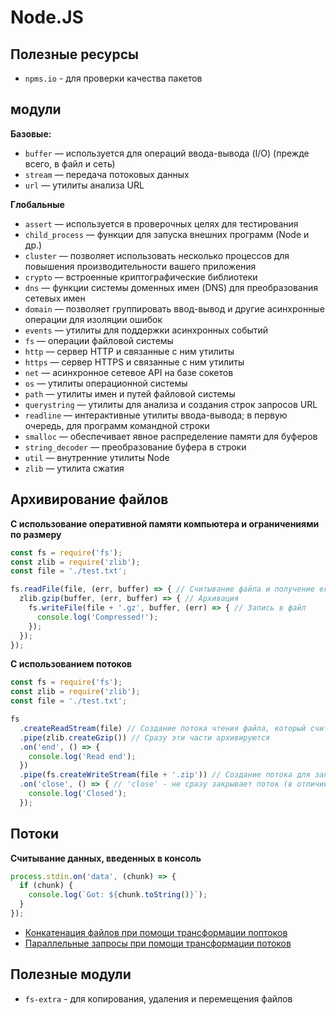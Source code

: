 # Node.JS

## Полезные ресурсы

* `npms.io` - для проверки качества пакетов

## модули

**Базовые:**

* `buffer` — используется для операций ввода-вывода (I/O) (прежде всего, в файл и сеть) 
* `stream` — передача потоковых данных
* `url` — утилиты анализа URL

**Глобальные**

* `assert` — используется в проверочных целях для тестирования
* `child_process` — функции для запуска внешних программ (Node и др.)
* `cluster` — позволяет использовать несколько процессов для повышения производительности вашего приложения
* `crypto` — встроенные криптографические библиотеки
* `dns` — функции системы доменных имен (DNS) для преобразования сетевых имен
* `domain` — позволяет группировать ввод-вывод и другие асинхронные операции для изоляции ошибок
* `events` — утилиты для поддержки асинхронных событий
* `fs` — операции файловой системы
* `http` — сервер НТТР и связанные с ним утилиты
* `https` — сервер НТТРS и связанные с ним утилиты
* `net` — асинхронное сетевое API на базе сокетов
* `os` — утилиты операционной системы
* `path` — утилиты имен и путей файловой системы
* `querystring` — утилиты для анализа и создания строк запросов URL
* `readline` — интерактивные утилиты ввода-вывода; в первую очередь, для программ командной строки
* `smalloc` — обеспечивает явное распределение памяти для буферов
* `string_decoder` — преобразование буфера в строки
* `util` — внутренние утилиты Node
* `zlib` — утилита сжатия

## Архивирование файлов

**С использование оперативной памяти компьютера и ограничениями по размеру**

```javascript
const fs = require('fs');
const zlib = require('zlib');
const file = './test.txt';

fs.readFile(file, (err, buffer) => { // Считывание файла и получение его содержимого в буфер
  zlib.gzip(buffer, (err, buffer) => { // Архивация
    fs.writeFile(file + '.gz', buffer, (err) => { // Запись в файл
      console.log('Compressed!');
    });
  });
});
```

**C использованием потоков**

```javascript
const fs = require('fs');
const zlib = require('zlib');
const file = './test.txt';

fs
  .createReadStream(file) // Создание потока чтения файла, который считывается частями
  .pipe(zlib.createGzip()) // Сразу эти части архивируются
  .on('end', () => {
    console.log('Read end');
  })
  .pipe(fs.createWriteStream(file + '.zip')) // Создание потока для записи. Сразу частями его записывавет
  .on('close', () => { // 'close' - не сразу закрывает поток (в отличие от 'finish')
    console.log('Closed');
  });
```

## Потоки

**Считывание данных, введенных в консоль**

```javascript
process.stdin.on('data', (chunk) => {
  if (chunk) {
    console.log(`Got: ${chunk.toString()}`);
  }
});
```

* [Конкатенация файлов при помощи трансформации поптоков]('./examples/transform/)
* [Параллельные запросы при помощи трансформации потоков]('./examples/transform-parallel/)

## Полезные модули

* `fs-extra` - для копирования, удаления и перемещения файлов